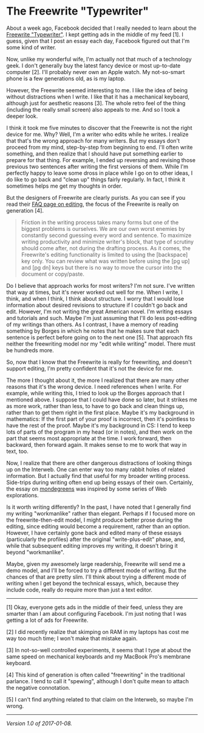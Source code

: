 The Freewrite "Typewriter"
==========================

About a week ago, Facebook decided that I really needed to learn about
the [Freewrite "Typewriter"](https://getfreewrite.com/).  I kept getting
ads in the middle of my feed [1].  I guess, given that I post an essay each
day, Facebook figured out that I'm some kind of writer.

Now, unlike my wonderful wife, I'm actually not that much of a technology
geek.  I don't generally buy the latest fancy device or most up-to-date
computer [2].  I'll probably never own an Apple watch.  My not-so-smart
phone is a few generations old, as is my laptop.  

However, the Freewrite seemed interesting to me.  I like the idea of
being without distractions when I write.  I like that it has a mechanical
keyboard, although just for aesthetic reasons [3].  The whole retro feel
of the thing (including the really small screen) also appeals to me.
And so I took a deeper look.

I think it took me five minutes to discover that the Freewrite is not
the right device for me.  Why?  Well, I'm a writer who edits while
he writes.  I realize that that's the wrong approach for many writers.
But my essays don't proceed from my mind, step-by-step from beginning
to end.  I'll often write something, and then realize that I should have
put something earlier to prepare for that thing.  For example, I ended
up reversing and revising those previous two sentences after writing
the first versions of them.  While I'm perfectly happy to leave some
dross in place while I go on to other ideas, I do like to go back and
"clean up" things fairly regularly.  In fact, I think it sometimes helps
me get my thoughts in order.

But the designers of Freewrite are clearly purists.  As you can see
if you read their [FAQ page on editing](http://support.getfreewrite.com/article/37-can-i-edit-on-the-freewrite-where-are-the-arrow-keys), the focus
of the Freewrite is really on generation [4].

> Friction in the writing process takes many forms but one of the biggest problems is ourselves. We are our own worst enemies by constantly second guessing every word and sentence. To maximize writing productivity and minimize writer's block, that type of scrutiny should come after, not during the drafting process. As it comes, the Freewrite's editing functionality is limited to using the [backspace] key only. You can review what was written before using the [pg up] and [pg dn] keys but there is no way to move the cursor into the document or copy/paste. 

Do I believe that approach works for most writers?  I'm not sure.
I've written that way at times, but it's never worked out well for me.
When I write, I think, and when I think, I think about structure.  I worry
that I would lose information about desired revisions to structure
if I couldn't go back and edit.  However, I'm not writing the great
American novel.  I'm writing essays and tutorials and such. Maybe I'm
just assuming that I'll do less post-editing of my writings than others.
As I contrast, I have a memory of reading something by Borges in which
he notes that he makes sure that each sentence is perfect before going
on to the next one [5].  That approach fits neither the freewriting
model nor my "edit while writing" model.  There must be hundreds more.

So, now that I know that the Freewrite is really for freewriting, and 
doesn't support editing, I'm pretty confident that it's not the device
for me.

The more I thought about it, the more I realized that there are many
other reasons that it's the wrong device.  I need references when I write.
For example, while writing this, I tried to look up the Borges approach
that I mentioned above.  I suppose that I could have done so later,
but it strikes me as more work, rather than less, to have to go back
and clean things up, rather than to get them right in the first place.
Maybe it's my background in mathematics: If the first part of your
proof is incorrect, then it's pointless to have the rest of the proof.
Maybe it's my background in CS: I tend to keep lots of parts of the
program in my head (or in notes), and then work on the part that seems
most appropriate at the time.  I work forward, then backward, then
forward again.  It makes sense to me to work that way in text, too.

Now, I realize that there are other dangerous distractions of looking
things up on the Interweb.  One can enter way too many rabbit holes of
related information.  But I actually find that useful for my broader
writing process.  Side-trips during writing often end up being essays
of their own.  Certainly, the essay on [mondegreens](mondegreens) was
inspired by some series of Web explorations.

Is it worth writing differently?  In the past, I have noted that I
generally find my writing "workmanlike" rather than elegant.  Perhaps if
I focused more on the freewrite-then-edit model, I might produce better
prose during the editing, since editing would become a requirement,
rather than an option.  However, I have certainly gone back and edited
many of these essays (particularly the profiles) after the original
"write-plus-edit" phase, and, while that subsequent editing improves my
writing, it doesn't bring it beyond "workmanlike".

Maybe, given my awesomely large readership, Freewrite will send me a
demo model, and I'll be forced to try a different mode of writing.
But the chances of that are pretty slim.  I'll think about trying
a different mode of writing when I get beyond the technical essays,
which, because they include code,  really do require more than just a
text editor.

---

[1] Okay, everyone gets ads in the middle of their feed, unless they are
smarter than I am about configuring Facebook.  I'm just noting that I was
getting a lot of ads for Freewrite.

[2] I did recently realize that skimping on RAM in my laptops has cost me 
way too much time; I won't make that mistake again.

[3] In not-so-well controlled experiments, it seems that I type at about
the same speed on mechanical keyboards and my MacBook Pro's membrane keyboard.

[4] This kind of generation is often called "freewriting" in the
traditional parlance.  I tend to call it "spewing", although I don't
quite mean to attach the negative connotation.

[5] I can't find anything related to that claim on the Interweb, so maybe
I'm wrong.

---

*Version 1.0 of 2017-01-08.*
